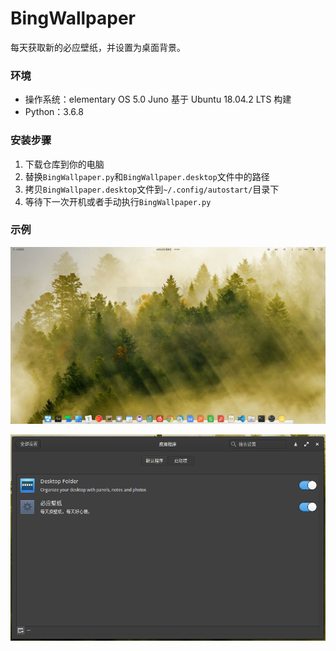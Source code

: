 # BingWallpaper
每天获取新的必应壁纸，并设置为桌面背景。



### 环境

- 操作系统：elementary OS 5.0 Juno 基于 Ubuntu 18.04.2 LTS 构建
- Python：3.6.8



### 安装步骤

1. 下载仓库到你的电脑
2. 替换`BingWallpaper.py`和`BingWallpaper.desktop`文件中的路径
3. 拷贝`BingWallpaper.desktop`文件到`~/.config/autostart/`目录下
4. 等待下一次开机或者手动执行`BingWallpaper.py`



### 示例

![](example.png)



![](example2.png)